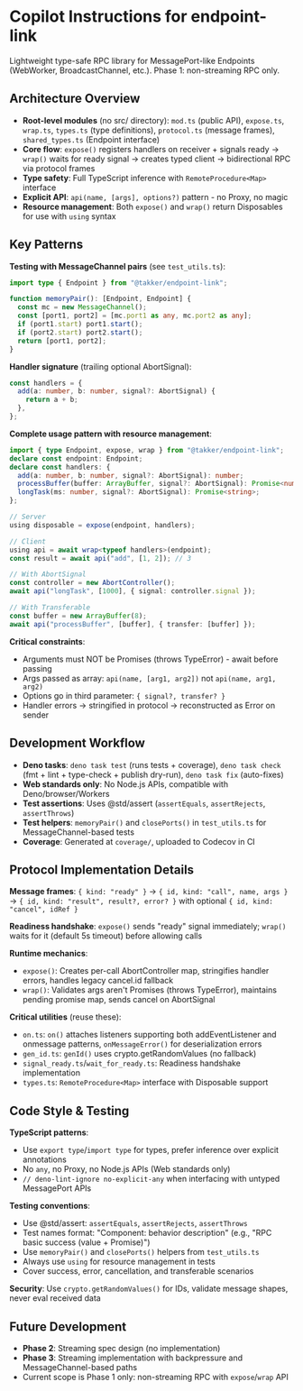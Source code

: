 # Copilot Instructions for endpoint-link

Lightweight type-safe RPC library for MessagePort-like Endpoints (WebWorker,
BroadcastChannel, etc.). Phase 1: non-streaming RPC only.

## Architecture Overview

- **Root-level modules** (no src/ directory): `mod.ts` (public API),
  `expose.ts`, `wrap.ts`, `types.ts` (type definitions), `protocol.ts` (message
  frames), `shared_types.ts` (Endpoint interface)
- **Core flow**: `expose()` registers handlers on receiver + signals ready →
  `wrap()` waits for ready signal → creates typed client → bidirectional RPC via
  protocol frames
- **Type safety**: Full TypeScript inference with `RemoteProcedure<Map>`
  interface
- **Explicit API**: `api(name, [args], options?)` pattern - no Proxy, no magic
- **Resource management**: Both `expose()` and `wrap()` return Disposables for
  use with `using` syntax

## Key Patterns

**Testing with MessageChannel pairs** (see `test_utils.ts`):

```ts
import type { Endpoint } from "@takker/endpoint-link";

function memoryPair(): [Endpoint, Endpoint] {
  const mc = new MessageChannel();
  const [port1, port2] = [mc.port1 as any, mc.port2 as any];
  if (port1.start) port1.start();
  if (port2.start) port2.start();
  return [port1, port2];
}
```

**Handler signature** (trailing optional AbortSignal):

```ts
const handlers = {
  add(a: number, b: number, signal?: AbortSignal) {
    return a + b;
  },
};
```

**Complete usage pattern with resource management**:

```ts
import { type Endpoint, expose, wrap } from "@takker/endpoint-link";
declare const endpoint: Endpoint;
declare const handlers: {
  add(a: number, b: number, signal?: AbortSignal): number;
  processBuffer(buffer: ArrayBuffer, signal?: AbortSignal): Promise<number>;
  longTask(ms: number, signal?: AbortSignal): Promise<string>;
};

// Server
using disposable = expose(endpoint, handlers);

// Client
using api = await wrap<typeof handlers>(endpoint);
const result = await api("add", [1, 2]); // 3

// With AbortSignal
const controller = new AbortController();
await api("longTask", [1000], { signal: controller.signal });

// With Transferable
const buffer = new ArrayBuffer(8);
await api("processBuffer", [buffer], { transfer: [buffer] });
```

**Critical constraints**:

- Arguments must NOT be Promises (throws TypeError) - await before passing
- Args passed as array: `api(name, [arg1, arg2])` not `api(name, arg1, arg2)`
- Options go in third parameter: `{ signal?, transfer? }`
- Handler errors → stringified in protocol → reconstructed as Error on sender

## Development Workflow

- **Deno tasks**: `deno task test` (runs tests + coverage), `deno task check`
  (fmt + lint + type-check + publish dry-run), `deno task fix` (auto-fixes)
- **Web standards only**: No Node.js APIs, compatible with Deno/browser/Workers
- **Test assertions**: Uses @std/assert (`assertEquals`, `assertRejects`,
  `assertThrows`)
- **Test helpers**: `memoryPair()` and `closePorts()` in `test_utils.ts` for
  MessageChannel-based tests
- **Coverage**: Generated at `coverage/`, uploaded to Codecov in CI

## Protocol Implementation Details

**Message frames**: `{ kind: "ready" }` → `{ id, kind: "call", name, args }` →
`{ id, kind: "result", result?, error? }` with optional
`{ id, kind: "cancel", idRef }`

**Readiness handshake**: `expose()` sends "ready" signal immediately; `wrap()`
waits for it (default 5s timeout) before allowing calls

**Runtime mechanics**:

- `expose()`: Creates per-call AbortController map, stringifies handler errors,
  handles legacy cancel.id fallback
- `wrap()`: Validates args aren't Promises (throws TypeError), maintains pending
  promise map, sends cancel on AbortSignal

**Critical utilities** (reuse these):

- `on.ts`: `on()` attaches listeners supporting both addEventListener and
  onmessage patterns, `onMessageError()` for deserialization errors
- `gen_id.ts`: `genId()` uses crypto.getRandomValues (no fallback)
- `signal_ready.ts`/`wait_for_ready.ts`: Readiness handshake implementation
- `types.ts`: `RemoteProcedure<Map>` interface with Disposable support

## Code Style & Testing

**TypeScript patterns**:

- Use `export type`/`import type` for types, prefer inference over explicit
  annotations
- No `any`, no Proxy, no Node.js APIs (Web standards only)
- `// deno-lint-ignore no-explicit-any` when interfacing with untyped
  MessagePort APIs

**Testing conventions**:

- Use @std/assert: `assertEquals`, `assertRejects`, `assertThrows`
- Test names format: "Component: behavior description" (e.g., "RPC basic success
  (value + Promise)")
- Use `memoryPair()` and `closePorts()` helpers from `test_utils.ts`
- Always use `using` for resource management in tests
- Cover success, error, cancellation, and transferable scenarios

**Security**: Use `crypto.getRandomValues()` for IDs, validate message shapes,
never eval received data

## Future Development

- **Phase 2**: Streaming spec design (no implementation)
- **Phase 3**: Streaming implementation with backpressure and
  MessageChannel-based paths
- Current scope is Phase 1 only: non-streaming RPC with `expose`/`wrap` API

